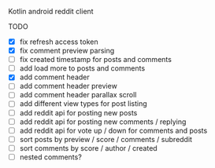 Kotlin android reddit client

TODO
- [X] fix refresh access token
- [X] fix comment preview parsing
- [ ] fix created timestamp for posts and comments
- [ ] add load more to posts and comments
- [X] add comment header
- [ ] add comment header preview
- [ ] add comment header parallax scroll
- [ ] add different view types for post listing
- [ ] add reddit api for posting new posts
- [ ] add reddit api for posting new comments / replying
- [ ] add reddit api for vote up / down for comments and posts
- [ ] sort posts by preview / score / comments / subreddit
- [ ] sort comments by score / author / created
- [ ] nested comments?
